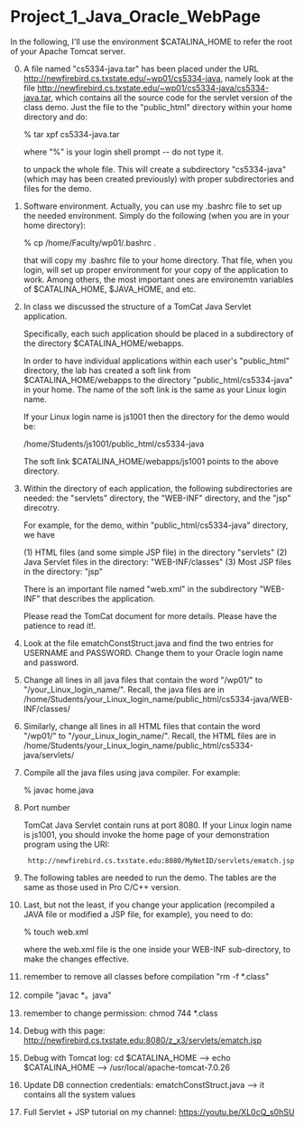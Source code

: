 # Project_1_Java_Oracle_WebPage




In the following, I'll use the environment $CATALINA_HOME to refer the
root of your Apache Tomcat server.

0. A file named "cs5334-java.tar" has been placed under the
   URL http://newfirebird.cs.txstate.edu/~wp01/cs5334-java, namely look at the file
   http://newfirebird.cs.txstate.edu/~wp01/cs5334-java/cs5334-java.tar,
   which contains all the source code for the servlet version of the class demo.
   Just the file to the "public_html" directory within your home directory and
   do:

     % tar xpf cs5334-java.tar
   
   where "%" is your login shell prompt -- do not type it.

   to unpack the whole file. This will create a subdirectory "cs5334-java" (which may
   has been created previously) with proper subdirectories and files for the demo.

1. Software environment. Actually, you can use my .bashrc file to set up the needed environment.
   Simply do the following (when you are in your home directory):

    % cp /home/Faculty/wp01/.bashrc .

   that will copy my .bashrc file to your home directory. That file, when you login, will set
   up proper environment for your copy of the application to work. Among others, the most
   important ones are environemtn variables of $CATALINA_HOME, $JAVA_HOME, and etc.


2. In class we discussed the structure of a TomCat Java Servlet application.

   Specifically, each such application should be placed in a subdirectory of
   the directory $CATALINA_HOME/webapps.

   In order to have individual applications within each user's "public_html" directory,
   the lab has created a soft link from $CATALINA_HOME/webapps to the directory
   "public_html/cs5334-java" in your home. The name of the soft link is the same
   as your Linux login name.

   If your Linux login name is js1001 then the directory for the demo would be:

    /home/Students/js1001/public_html/cs5334-java

   The soft link $CATALINA_HOME/webapps/js1001 points to the above directory.

3. Within the directory of each application, the following subdirectories are needed:
   the "servlets" directory, the "WEB-INF" directory, and the "jsp" direcotry.

   For example, for the demo, within "public_html/cs5334-java" directory, we have
   
   (1) HTML files (and some simple JSP file) in the directory "servlets"
   (2) Java Servlet files in the directory: "WEB-INF/classes"
   (3) Most JSP files in the directory: "jsp"

   There is an important file named "web.xml" in the subdirectory "WEB-INF" that
   describes the application.

   Please read the TomCat document for more details. Please have the patience to read it!.


4. Look at the file ematchConstStruct.java and find the two entries for
   USERNAME and PASSWORD. Change them to your Oracle login name
   and password.

5. Change all lines in all java files that contain the word "/wp01/" to "/your_Linux_login_name/".
   Recall, the java files are in /home/Students/your_Linux_login_name/public_html/cs5334-java/WEB-INF/classes/

6. Similarly, change all lines in all HTML files that contain the word "/wp01/" to "/your_Linux_login_name/".
   Recall, the HTML files are in /home/Students/your_Linux_login_name/public_html/cs5334-java/servlets/

7. Compile all the java files using java compiler. For example:

      % javac home.java


8. Port number

   TomCat Java Servlet contain runs at port 8080. If your Linux login name is js1001, you should
   invoke the home page of your demonstration program using the URI:

        http://newfirebird.cs.txstate.edu:8080/MyNetID/servlets/ematch.jsp


9. The following tables are needed to run the demo. The tables are the same as those used
   in Pro C/C++ version.


10. Last, but not the least, if you change your application (recompiled a JAVA file or modified
    a JSP file, for example), you need to do:

    % touch web.xml

    where the web.xml file is the one inside your WEB-INF sub-directory, to make the changes effective.

11. remember to remove all classes before compilation "rm -f *.class" 

12. compile "javac *。java"

13. remember to change permission: chmod 744 *.class

14. Debug with this page:  http://newfirebird.cs.txstate.edu:8080/z_x3/servlets/ematch.jsp  

15. Debug with Tomcat log: cd $CATALINA_HOME  -->  echo $CATALINA_HOME  --> /usr/local/apache-tomcat-7.0.26

16. Update DB connection credentials: ematchConstStruct.java --> it contains all the system values

17. Full Servlet + JSP tutorial on my channel:   https://youtu.be/XL0cQ_s0hSU 





